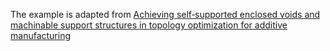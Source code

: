 The example is adapted from [Achieving self‑supported enclosed voids and machinable support structures in topology optimization for additive manufacturing](https://doi.org/10.1007/s00158-024-03858-z)
